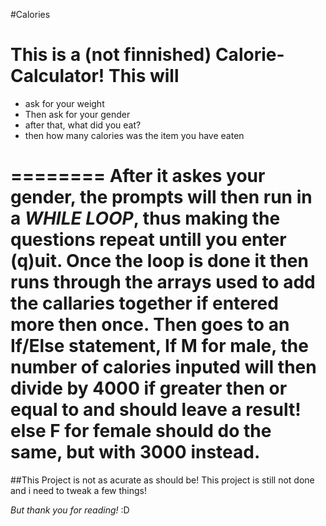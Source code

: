 #Calories

This is a (not finnished) Calorie-Calculator! This will
========
- ask for your weight
- Then ask for your gender
- after that, what did you eat?
- then how many calories was the item you have eaten

========
After it askes your gender, the prompts will then run in a _WHILE LOOP_, thus making the questions repeat untill you enter (q)uit.
Once the loop is done it then runs through the arrays used to add the callaries together if entered more then once. 
Then goes to an If/Else statement, If M for male, the number of calories inputed will then divide by 4000 if greater then or equal to and should leave a result! else F for female should do the same, but with 3000 instead.
========
##This Project is not as acurate as should be!
This project is still not done and i need to tweak a few things!

_But thank you for reading!_ :D
